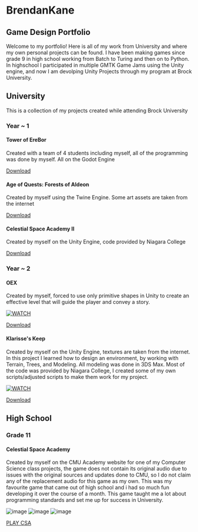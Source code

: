 # BrendanKane
## Game Design Portfolio

Welcome to my portfolio! Here is all of my work from University and where my own personal projects can be found.
I have been making games since grade 9 in high school working from Batch to Turing and then on to Python.
In highschool I participated in multiple GMTK Game Jams using the Unity engine, and now I am devolping Unity Projects through my program at Brock University.

## University
This is a collection of my projects created while attending Brock University

### Year ~ 1
#### Tower of EreBor
Created with a team of 4 students including myself, all of the programming was done by myself.
All on the Godot Engine

[Download](https://drive.google.com/file/d/1ehP9EeWACbjU9ArXUP91Sym4CfYrZ4_D/view?usp=sharing)


#### Age of Quests: Forests of Aldeon
Created by myself using the Twine Engine. Some art assets are taken from the internet 

[Download](Games/University/Year_1/Age_of_Quests_Forests_of_Aldeon/AgeofQuests_ForestsofAldeon.html)


#### Celestial Space Academy II
Created by myself on the Unity Engine, code provided by Niagara College

[Download](https://drive.google.com/file/d/1d1_KhFsLb6TqzJ_bsEwkoP3brP5L23Pm/view?usp=sharing)


### Year ~ 2
#### OEX
Created by myself, forced to use only primitive shapes in Unity to create an effective level that will guide the player and convey a story.

[![WATCH](https://img.youtube.com/vi/xpPi_Loji1s/0.jpg)](https://www.youtube.com/watch?v=xpPi_Loji1s)

[Download](https://drive.google.com/file/d/1v5NFY_amigPQUnR0kRZgJcczjo6Z5Oul/view?usp=sharing)


#### Klarisse's Keep
Created by myself on the Unity Engine, textures are taken from the internet.
In this project I learned how to design an environment, by working with Terrain, Trees, and Modeling. All modeling was done in 3DS Max. Most of the code was provided by Niagara College, I created some of my own scripts/adjusted scripts to make them work for my project.

[![WATCH](https://i9.ytimg.com/vi_webp/pX8qDFkjq6s/mq1.webp?sqp=CLi-x50G-oaymwEmCMACELQB8quKqQMa8AEB-AH-CYAC0AWKAgwIABABGGUgXChLMA8=&rs=AOn4CLBex3i6jtbOZ4xA1ujyrZwZa9hzsQ)](https://youtu.be/pX8qDFkjq6s)

[Download](https://drive.google.com/file/d/1C4vSpTElvAfYI3k25afIcyBi7gmRQuNB/view?usp=sharing)

## High School
### Grade 11
#### Celestial Space Academy
Created by myself on the CMU Academy website for one of my Computer Science class projects, the game does not contain its original audio due to issues with the original sources and updates done to CMU, so I do not claim any of the replacement audio for this game as my own. This was my favourite game that came out of high school and i had so much fun developing it over the course of a month. This game taught me a lot about programming standards and set me up for success in University.

![image](https://raw.githubusercontent.com/FlerBaDet/Game-Design-Portfolio/main/Images/CSA-TITLE.PNG)
![image](https://raw.githubusercontent.com/FlerBaDet/Game-Design-Portfolio/main/Images/CSA-BTL.PNG)
![image](https://raw.githubusercontent.com/FlerBaDet/Game-Design-Portfolio/main/Images/CSA-BOSS.PNG)

[PLAY CSA](https://academy.cs.cmu.edu/sharing/oldLaceAnt0059)

